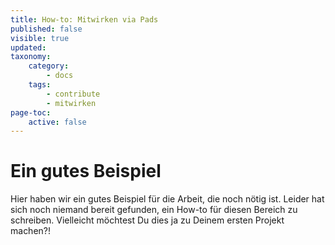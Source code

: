```yaml
---
title: How-to: Mitwirken via Pads
published: false
visible: true
updated:
taxonomy:
    category:
        - docs
    tags:
        - contribute
        - mitwirken
page-toc:
    active: false
---
```



# Ein gutes Beispiel

Hier haben wir ein gutes Beispiel für die Arbeit, die noch nötig ist. Leider hat sich noch niemand bereit gefunden, ein How-to für diesen Bereich zu schreiben. Vielleicht möchtest Du dies ja zu Deinem ersten Projekt machen?!
